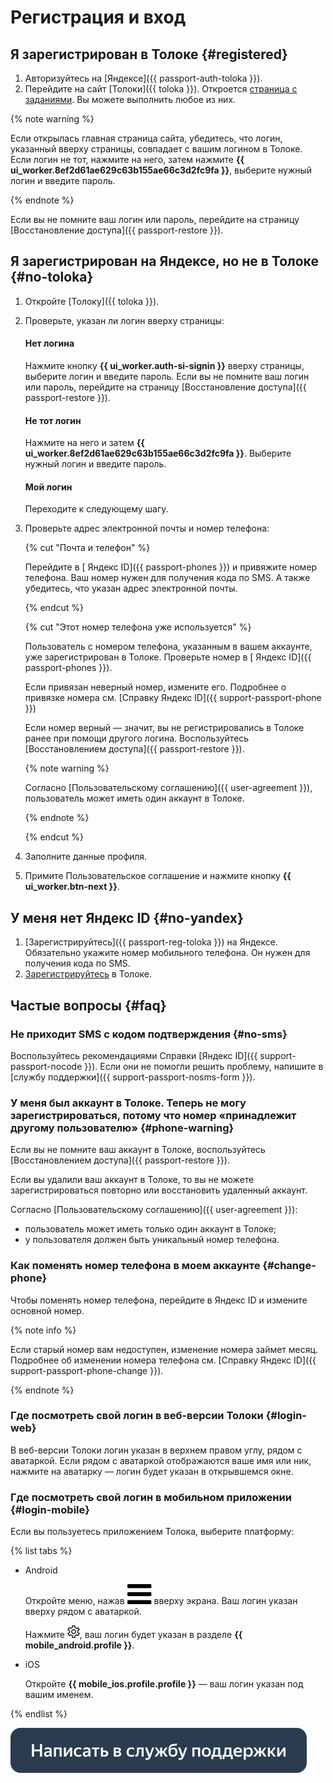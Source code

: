 # Регистрация и вход

## Я зарегистрирован в Толоке {#registered}

1. Авторизуйтесь на [Яндексе]({{ passport-auth-toloka }}).
1. Перейдите на сайт [Толоки]({{ toloka }}). Откроется [страница с заданиями](task-select.md). Вы можете выполнить любое из них.

{% note warning %}

Если открылась главная страница сайта, убедитесь, что логин, указанный вверху страницы, совпадает с вашим логином в Толоке. Если логин не тот, нажмите на него, затем нажмите **{{ ui_worker.8ef2d61ae629c63b155ae66c3d2fc9fa }}**, выберите нужный логин и введите пароль.

{% endnote %}

Если вы не помните ваш логин или пароль, перейдите на страницу [Восстановление доступа]({{ passport-restore }}).

## Я зарегистрирован на Яндексе, но не в Толоке {#no-toloka}

1. Откройте [Толоку]({{ toloka }}).
1. Проверьте, указан ли логин вверху страницы:
   #### Нет логина
    
    Нажмите кнопку **{{ ui_worker.auth-si-signin }}** вверху страницы, выберите логин и введите пароль. Если вы не помните ваш логин или пароль, перейдите на страницу [Восстановление доступа]({{ passport-restore }}).

    #### Не тот логин
    Нажмите на него и затем **{{ ui_worker.8ef2d61ae629c63b155ae66c3d2fc9fa }}**. Выберите нужный логин и введите пароль.
	
    #### Мой логин
    Переходите к следующему шагу.

1. Проверьте адрес электронной почты и номер телефона:

   {% cut "Почта и телефон" %}
    
    Перейдите в [ Яндекс ID]({{ passport-phones }}) и привяжите номер телефона. Ваш номер нужен для получения кода по SMS. А также убедитесь, что указан адрес электронной почты.
	
   {% endcut %}
    
   {% cut "Этот номер телефона уже используется" %}
    
    Пользователь с номером телефона, указанным в вашем аккаунте, уже зарегистрирован в Толоке. Проверьте номер в [ Яндекс ID]({{ passport-phones }}).
    
    Если привязан неверный номер, измените его. Подробнее о привязке номера см. [Справку Яндекс ID]({{ support-passport-phone }})
    
    Если номер верный — значит, вы не регистрировались в Толоке ранее при помощи другого логина. Воспользуйтесь [Восстановлением доступа]({{ passport-restore }}).
    
    {% note warning %}
    
    Согласно [Пользовательскому соглашению]({{ user-agreement }}), пользователь может иметь один аккаунт в Толоке.
    
    {% endnote %}
	
	{% endcut %}
    
1. Заполните данные профиля.
    
1. Примите Пользовательское соглашение и нажмите кнопку **{{ ui_worker.btn-next }}**.

## У меня нет Яндекс ID {#no-yandex}

1. [Зарегистрируйтесь]({{ passport-reg-toloka }}) на Яндексе. Обязательно укажите номер мобильного телефона. Он нужен для получения кода по SMS.
1. [Зарегистрируйтесь](#no-toloka) в Толоке.


## Частые вопросы {#faq}

### Не приходит SMS с кодом подтверждения {#no-sms}

Воспользуйтесь рекомендациями Справки [Яндекс ID]({{ support-passport-nocode }}). Если они не помогли решить проблему, напишите в [службу поддержки]({{ support-passport-nosms-form }}).

### У меня был аккаунт в Толоке. Теперь не могу зарегистрироваться, потому что номер «принадлежит другому пользователю» {#phone-warning}

Если вы не помните ваш аккаунт в Толоке, воспользуйтесь [Восстановлением доступа]({{ passport-restore }}).

Если вы удалили ваш аккаунт в Толоке, то вы не можете зарегистрироваться повторно или восстановить удаленный аккаунт.

Согласно [Пользовательскому соглашению]({{ user-agreement }}):
- пользователь может иметь только один аккаунт в Толоке;
- у пользователя должен быть уникальный номер телефона.

### Как поменять номер телефона в моем аккаунте {#change-phone}

Чтобы поменять номер телефона, перейдите в Яндекс ID и измените основной номер.

{% note info %}

Если старый номер вам недоступен, изменение номера займет месяц. Подробнее об изменении номера телефона см. [Справку Яндекс ID]({{ support-passport-phone-change }}).

{% endnote %}


### Где посмотреть свой логин в веб-версии Толоки {#login-web}

В веб-версии Толоки логин указан в верхнем правом углу, рядом с аватаркой. Если рядом с аватаркой отображаются ваше имя или ник, нажмите на аватарку — логин будет указан в открывшемся окне.

### Где посмотреть свой логин в мобильном приложении {#login-mobile}

Если вы пользуетесь приложением Толока, выберите платформу:

{% list tabs %}

- Android

  Откройте меню, нажав ![](images/menu.svg) вверху экрана. Ваш логин указан вверху рядом с аватаркой.

  Нажмите ![](images/settings.png), ваш логин будет указан в разделе **{{ mobile_android.profile }}**.

- iOS

  Откройте **{{ mobile_ios.profile.profile }}**  — ваш логин указан под вашим именем.

{% endlist %}

[![](images/buttons/contact-support.svg)](troubleshooting/troubleshooting.md#registration)

